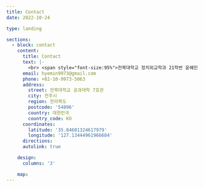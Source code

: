 ```yaml
--- 
title: Contact
date: 2022-10-24

type: landing

sections:
  - block: contact
    content:
      title: Contact
      text: |-
        <br> <span style="font-size:95%">전북대학교 정치외교학과 21학번 윤혜민입니다. 메일이나 연락처로 편하게 연락주세요.</span> <br>
      email: hyemin9973@gmail.com
      phone: +82-10-9973-5063
      address:
        street: 전북대학교 공과대학 7호관
        city: 전주시
        region: 전라북도
        postcode: '54896'
        country: 대한민국
        country_code: KO
      coordinates:
        latitude: '35.84601324617979'
        longitude: '127.13444961966684'
      directions: 
      autolink: true

    design:
      columns: '3'

    map: 
---
```


